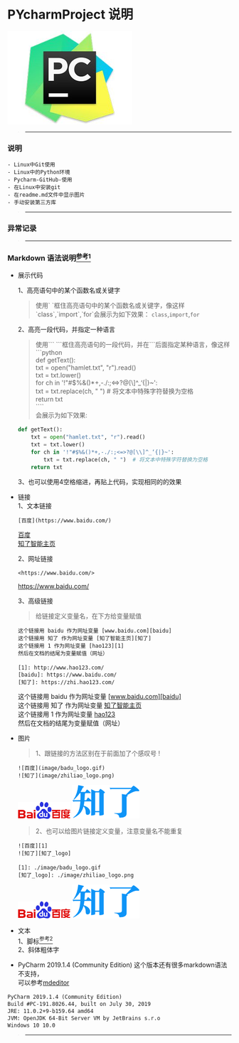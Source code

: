 # PYcharmProject 说明

![Alt text](./image/pycharm.jpg)

>---
### 说明
    - Linux中Git使用
    - Linux中的Python环境
    - Pycharm-GitHub-使用
    - 在Linux中安装git
    - 在readme.md文件中显示图片
    - 手动安装第三方库
>---
### 异常记录
>---
### Markdown 语法说明[<sup>参考1</sup>][参考1]
+ 展示代码
  
    1、高亮语句中的某个函数名或关键字  
    >使用\` \`框住高亮语句中的某个函数名或关键字，像这样\`class\`,\`import\`,\`for\`会展示为如下效果：
    `class`,`import`,`for`
    
    2、高亮一段代码，并指定一种语言      
    >使用\``` \```框住高亮语句的一段代码，并在\```后面指定某种语言，像这样  
    \```python  
    def getText():  
    txt = open("hamlet.txt", "r").read()  
    txt = txt.lower()  
    for ch in '!"#$%&()*+,-./:;<=>?@[\\]^_‘{|}~':  
        txt = txt.replace(ch, " ")  # 将文本中特殊字符替换为空格  
    return txt  
    \````  
    会展示为如下效果:  
    ```python
    def getText():
        txt = open("hamlet.txt", "r").read()
        txt = txt.lower()
        for ch in '!"#$%&()*+,-./:;<=>?@[\\]^_‘{|}~':
            txt = txt.replace(ch, " ")  # 将文本中特殊字符替换为空格
        return txt
    ```
    3、也可以使用4空格缩进，再贴上代码，实现相同的的效果  

+ 链接  
    1、文本链接  
    ```  
    [百度](https://www.baidu.com/)
    ```  
    [百度](https://www.baidu.com/)  
    [知了智能主页](https://zhi.hao123.com/)  
    
    2、网址链接  
    ```
    <https://www.baidu.com/>
    ```
    <https://www.baidu.com/>
    
    3、高级链接
    >给链接定义变量名，在下方给变量赋值
    ```
    这个链接用 baidu 作为网址变量 [www.baidu.com][baidu]  
    这个链接用 知了 作为网址变量 [知了智能主页][知了]  
    这个链接用 1 作为网址变量 [hao123][1]  
    然后在文档的结尾为变量赋值（网址）
    
    [1]: http://www.hao123.com/  
    [baidu]: https://www.baidu.com/  
    [知了]: https://zhi.hao123.com/  
    ```
    这个链接用 baidu 作为网址变量 [www.baidu.com][baidu]  
    这个链接用 知了 作为网址变量 [知了智能主页][知了]  
    这个链接用 1 作为网址变量 [hao123][1]  
    然后在文档的结尾为变量赋值（网址）
    
    [1]: https://www.hao123.com/  
    [baidu]: https://www.baidu.com/  
    [知了]: https://zhi.hao123.com/  
    

+ 图片  
    >1、跟链接的方法区别在于前面加了个感叹号 !  
    
    ```
    ![百度](image/badu_logo.gif)
    ![知了](image/zhiliao_logo.png)    
    ```  
    ![百度](image/badu_logo.gif)
    ![知了](image/zhiliao_logo.png)  
    >2、也可以给图片链接定义变量，注意变量名不能重复
    ```
    ![百度][1]
    ![知了][知了_logo]  
    
    [1]: ./image/badu_logo.gif
    [知了_logo]: ./image/zhiliao_logo.png
    ```
    ![百度][3]
    ![知了][知了_logo]  
    
    [3]: ./image/badu_logo.gif
    [知了_logo]: ./image/zhiliao_logo.png


+ 文本  
    1、脚标[<sup>参考2</sup>][参考2]  
    2、斜体粗体字
 

+ PyCharm 2019.1.4 (Community Edition) 这个版本还有很多markdown语法不支持，  
可以参考[mdeditor][参考3]

```
PyCharm 2019.1.4 (Community Edition)
Build #PC-191.8026.44, built on July 30, 2019
JRE: 11.0.2+9-b159.64 amd64
JVM: OpenJDK 64-Bit Server VM by JetBrains s.r.o
Windows 10 10.0
```


>---
[参考1]: https://segmentfault.com/markdown/
[参考2]: https://www.jianshu.com/p/13b3366f0260
[参考3]: https://www.mdeditor.com/ "www.mdeditor.com"